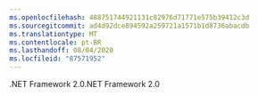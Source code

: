 ```yaml
---
ms.openlocfilehash: 488751744921131c82976d71771e575b39412c3d
ms.sourcegitcommit: ad4d92dce894592a259721a1571b1d8736abacdb
ms.translationtype: MT
ms.contentlocale: pt-BR
ms.lasthandoff: 08/04/2020
ms.locfileid: "87571952"
---
```

<span data-ttu-id="aeafe-101">.NET Framework 2.0</span><span class="sxs-lookup"><span data-stu-id="aeafe-101">.NET Framework 2.0</span></span>
